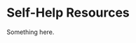 [title]: # (Self-Help Resources)
[tags]: # (XXX)
[priority]: # (7282)
# Self-Help Resources
Something here.
